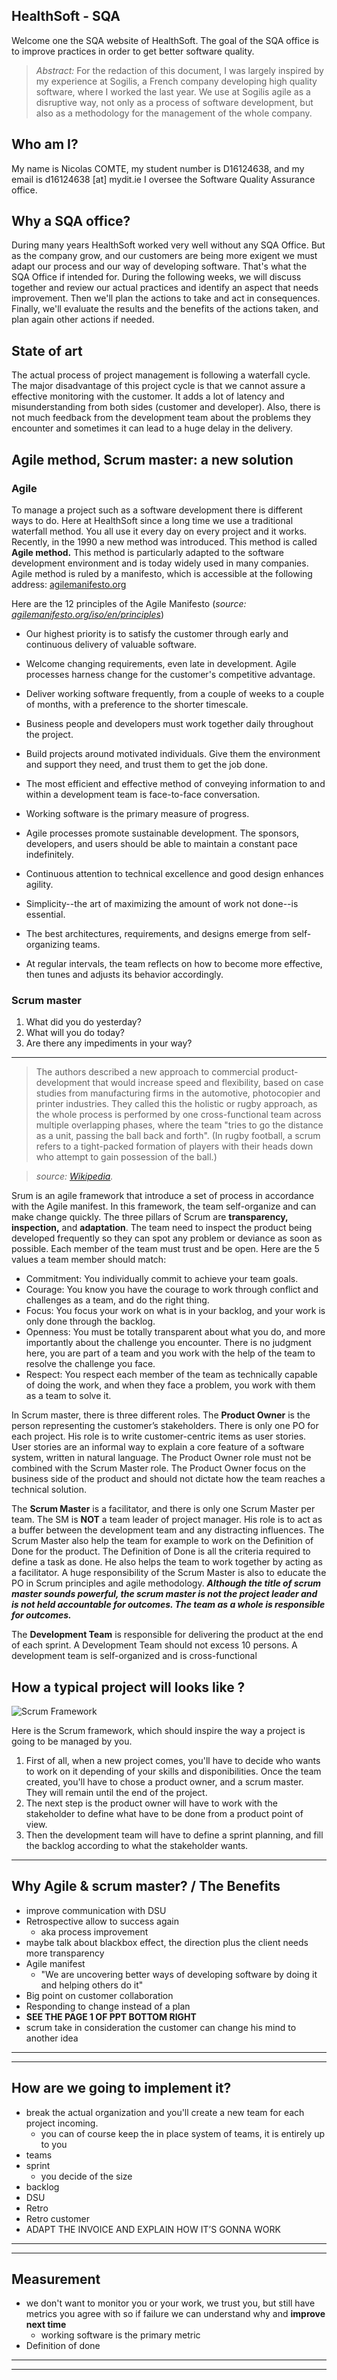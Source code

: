 ## HealthSoft - SQA

Welcome one the SQA website of HealthSoft. The goal of the SQA office is to improve practices in order to get better software quality.

> _Abstract:_ For the redaction of this document, I was largely inspired by my experience at Sogilis, a French company developing high quality software, where I worked the last year. We use at Sogilis agile as a disruptive way, not only as a process of software development, but also as a methodology for the management of the whole company.

## Who am I?

My name is Nicolas COMTE, my student number is D16124638, and my email is d16124638 [at] mydit.ie
I oversee the Software Quality Assurance office.

## Why a SQA office?

During many years HealthSoft worked very well without any SQA Office. But as the company grow, and our customers are being more exigent we must adapt our process and our way of developing software.
That's what the SQA Office if intended for. During the following weeks, we will discuss together and review our actual practices and identify an aspect that needs improvement.
Then we'll plan the actions to take and act in consequences.
Finally, we'll evaluate the results and the benefits of the actions taken, and plan again other actions if needed.

## State of art

The actual process of project management is following a waterfall cycle.
The major disadvantage of this project cycle is that we cannot assure a effective monitoring with the customer.
It adds a lot of latency and misunderstanding from both sides (customer and developer).
Also, there is not much feedback from the development team about the problems they encounter and sometimes it can lead to a huge delay in the delivery.

## Agile method, Scrum master: a new solution

### Agile

To manage a project such as a software development there is different ways to do. Here at HealthSoft since a long time we use a traditional waterfall method. You all use it every day on every project and it works.
Recently, in the 1990 a new method was introduced. This method is called __Agile method.__ This method is particularly adapted to the software development environment and is today widely used in many companies.
Agile method is ruled by a manifesto, which is accessible at the following address: [agilemanifesto.org](http://agilemanifesto.org/)

Here are the 12 principles of the Agile Manifesto (_source: [agilemanifesto.org/iso/en/principles](http://agilemanifesto.org/iso/en/principles.html)_)

* Our highest priority is to satisfy the customer
through early and continuous delivery
of valuable software.

* Welcome changing requirements, even late in
development. Agile processes harness change for
the customer's competitive advantage.

* Deliver working software frequently, from a
couple of weeks to a couple of months, with a
preference to the shorter timescale.

* Business people and developers must work
together daily throughout the project.

* Build projects around motivated individuals.
Give them the environment and support they need,
and trust them to get the job done.

* The most efficient and effective method of
conveying information to and within a development
team is face-to-face conversation.

* Working software is the primary measure of progress.

* Agile processes promote sustainable development.
The sponsors, developers, and users should be able
to maintain a constant pace indefinitely.

* Continuous attention to technical excellence
and good design enhances agility.

* Simplicity--the art of maximizing the amount
of work not done--is essential.

* The best architectures, requirements, and designs
emerge from self-organizing teams.

* At regular intervals, the team reflects on how
to become more effective, then tunes and adjusts
its behavior accordingly.

### Scrum master

1. What did you do yesterday?
2. What will you do today?
3. Are there any impediments in your way?

----------------------

> The authors described a new approach to commercial product-development that would increase speed and flexibility, based on case studies from manufacturing firms in the automotive, photocopier and printer industries. They called this the holistic or rugby approach, as the whole process is performed by one cross-functional team across multiple overlapping phases, where the team "tries to go the distance as a unit, passing the ball back and forth". (In rugby football, a scrum refers to a tight-packed formation of players with their heads down who attempt to gain possession of the ball.)

>_source: [Wikipedia]( https://goo.gl/rxUOZs)._

Srum is an agile framework that introduce a set of process in accordance with the Agile manifest. In this framework, the team self-organize and can make change quickly. The three pillars of Scrum are __transparency, inspection,__ and __adaptation__. The team need to inspect the product being developed frequently so they can spot any problem or deviance as soon as possible. Each member of the team must trust and be open. Here are the 5 values a team member should match:
* Commitment: You individually commit to achieve your team goals.
* Courage: You know you have the courage to work through conflict and challenges as a team, and do the right thing.
* Focus: You focus your work on what is in your backlog, and your work is only done through the backlog.
* Openness: You must be totally transparent about what you do, and more importantly about the challenge you encounter. There is no judgment here, you are part of a team and you work with the help of the team to resolve the challenge you face.
* Respect: You respect each member of the team as technically capable of doing the work, and when they face a problem, you work with them as a team to solve it.

In Scrum master, there is three different roles.
The __Product Owner__ is the person representing the customer’s stakeholders. There is only one PO for each project.  His role is to write customer-centric items as user stories. User stories are an informal way to explain a core feature of a software system, written in natural language. The Product Owner role must not be combined with the Scrum Master role. The Product Owner focus on the business side of the product and should not dictate how the team reaches a technical solution.

The __Scrum Master__ is a facilitator, and there is only one Scrum Master per team. The SM is __NOT__  a team leader of project manager. His role is to act as a buffer between the development team and any distracting influences. The Scrum Master also help the team for example to work on the Definition of Done for the product. The Definition of Done is all the criteria required to define a task as done. He also helps the team to work together by acting as a facilitator. A huge responsibility of the Scrum Master is also to educate the PO in Scrum principles and agile methodology.  *__Although the title of scrum master sounds powerful, the scrum master is not the project leader and is not held accountable for outcomes. The team as a whole is responsible for outcomes.__*

The __Development Team__ is responsible for delivering the product at the end of each sprint. A Development Team should not excess 10 persons. A development team is self-organized and is cross-functional

## How a typical project will looks like ?
![Scrum Framework](https://upload.wikimedia.org/wikipedia/commons/thumb/d/df/Scrum_Framework.png/1024px-Scrum_Framework.png?1491904277229 "Scrum Framework")

Here is the Scrum framework, which should inspire the way a project is going to be managed by you.

1. First of all, when a new project comes, you'll have to decide who wants to work on it depending of your skills and disponibilities. Once the team created, you'll have to chose a product owner, and a scrum master. They will remain until the end of the project.
2. The next step is the product owner will have to work with the stakeholder to define what have to be done from a product point of view.
3. Then the development team will have to define a sprint planning, and fill the backlog according to what the stakeholder wants.



----------------------


## Why Agile & scrum master? / The Benefits

* improve communication with DSU
* Retrospective allow to success again
    * aka process improvement
* maybe talk about blackbox effect, the direction plus the client needs more transparency
* Agile manifest
    * "We are uncovering better ways of developing software by doing it and helping others do it"
* Big point on customer collaboration
* Responding to change instead of a plan
* __SEE THE PAGE 1 OF PPT BOTTOM RIGHT__
* scrum take in consideration the customer can change his mind to another idea

----------------------
----------------------

## How are we going to implement it?

* break the actual organization and you'll create a new team for each project incoming.
    * you can of course keep the in place system of teams, it is entirely up to you
* teams
* sprint
    * you decide of the size
* backlog
* DSU
* Retro
* Retro customer
* ADAPT THE INVOICE AND EXPLAIN HOW IT’S GONNA WORK


----------------------
----------------------

## Measurement

* we don't want to monitor you or your work, we trust you, but still have metrics you agree with so if failure we can understand why and __improve next time__
    * working software is the primary metric
* Definition of done



----------------------
----------------------
